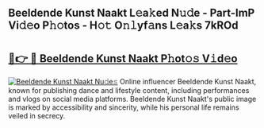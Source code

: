 ## Beeldende Kunst Naakt L𝚎a𝚔ed N𝚞𝚍e - Part-ImP Vi𝚍𝚎o P𝚑𝚘tos - H𝚘𝚝 O𝚗𝚕yf𝚊ns L𝚎a𝚔s 7kROd

# <h2><a href="http://kfeskx7.oniu.top/?m=Beeldende+Kunst+Naakt">🔗👉 🔴 Beeldende Kunst Naakt P𝚑ot𝚘𝚜 V𝚒d𝚎o</a></h2>

[![Beeldende Kunst Naakt Nu𝚍e𝚜](https://i.imgur.com/0qMVB7G.gif)](http://kfeskx7.oniu.top/?m=Beeldende+Kunst+Naakt)
Online influencer Beeldende Kunst Naakt, known for publishing dance and lifestyle content, including performances and vlogs on social media platforms. Beeldende Kunst Naakt's public image is marked by accessibility and sincerity, while his personal life remains veiled in secrecy.  

